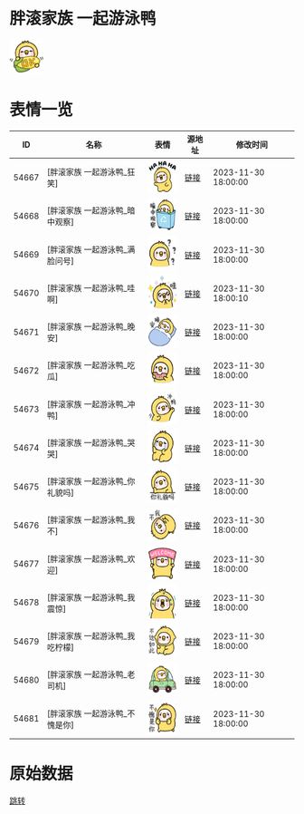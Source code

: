 # 胖滚家族 一起游泳鸭

<img src="./cover.png" height="60" alt="cover" />

# 表情一览

|ID|名称|表情|源地址|修改时间|
|----|----|----|----|----|
|54667|[胖滚家族 一起游泳鸭_狂笑]|<img src="./pic/054667_%5B胖滚家族 一起游泳鸭_狂笑%5D.png" height="60" alt="狂笑"/>|[链接](https://i0.hdslb.com/bfs/garb/01836a9d5ff1eb2b19e6296ef84951fafb19d86e.png)|2023-11-30 18:00:00|
|54668|[胖滚家族 一起游泳鸭_暗中观察]|<img src="./pic/054668_%5B胖滚家族 一起游泳鸭_暗中观察%5D.png" height="60" alt="暗中观察"/>|[链接](https://i0.hdslb.com/bfs/garb/ab28c124baef2c84889296c0326c180514611a76.png)|2023-11-30 18:00:00|
|54669|[胖滚家族 一起游泳鸭_满脸问号]|<img src="./pic/054669_%5B胖滚家族 一起游泳鸭_满脸问号%5D.png" height="60" alt="满脸问号"/>|[链接](https://i0.hdslb.com/bfs/garb/71ba3181706291000078f6aba427833935f2f889.png)|2023-11-30 18:00:00|
|54670|[胖滚家族 一起游泳鸭_哇啊]|<img src="./pic/054670_%5B胖滚家族 一起游泳鸭_哇啊%5D.png" height="60" alt="哇啊"/>|[链接](https://i0.hdslb.com/bfs/garb/a1141c4712e0651b1dc7da71493dc9b390609a48.png)|2023-11-30 18:00:10|
|54671|[胖滚家族 一起游泳鸭_晚安]|<img src="./pic/054671_%5B胖滚家族 一起游泳鸭_晚安%5D.png" height="60" alt="晚安"/>|[链接](https://i0.hdslb.com/bfs/garb/8b432fb13bce1317fcfef49d314fe6bb26945796.png)|2023-11-30 18:00:00|
|54672|[胖滚家族 一起游泳鸭_吃瓜]|<img src="./pic/054672_%5B胖滚家族 一起游泳鸭_吃瓜%5D.png" height="60" alt="吃瓜"/>|[链接](https://i0.hdslb.com/bfs/garb/7b05b244d8bbc4557cdf557be2f5c052350b7e39.png)|2023-11-30 18:00:00|
|54673|[胖滚家族 一起游泳鸭_冲鸭]|<img src="./pic/054673_%5B胖滚家族 一起游泳鸭_冲鸭%5D.png" height="60" alt="冲鸭"/>|[链接](https://i0.hdslb.com/bfs/garb/6ef119297d467fefd29c8ee678b13f9ffae6b60c.png)|2023-11-30 18:00:00|
|54674|[胖滚家族 一起游泳鸭_哭哭]|<img src="./pic/054674_%5B胖滚家族 一起游泳鸭_哭哭%5D.png" height="60" alt="哭哭"/>|[链接](https://i0.hdslb.com/bfs/garb/52e8dde442d7747dd11806f110f0f5965fc18d17.png)|2023-11-30 18:00:00|
|54675|[胖滚家族 一起游泳鸭_你礼貌吗]|<img src="./pic/054675_%5B胖滚家族 一起游泳鸭_你礼貌吗%5D.png" height="60" alt="你礼貌吗"/>|[链接](https://i0.hdslb.com/bfs/garb/fe7fb302d240e1e0834de77daa49a6c2aba6349e.png)|2023-11-30 18:00:00|
|54676|[胖滚家族 一起游泳鸭_我不]|<img src="./pic/054676_%5B胖滚家族 一起游泳鸭_我不%5D.png" height="60" alt="我不"/>|[链接](https://i0.hdslb.com/bfs/garb/87e15b391fcafc7b01387c13e813ec6e0546c920.png)|2023-11-30 18:00:00|
|54677|[胖滚家族 一起游泳鸭_欢迎]|<img src="./pic/054677_%5B胖滚家族 一起游泳鸭_欢迎%5D.png" height="60" alt="欢迎"/>|[链接](https://i0.hdslb.com/bfs/garb/8d3a34a495aebbe34dbbb5b6ab85746a90e91c84.png)|2023-11-30 18:00:00|
|54678|[胖滚家族 一起游泳鸭_我震惊]|<img src="./pic/054678_%5B胖滚家族 一起游泳鸭_我震惊%5D.png" height="60" alt="我震惊"/>|[链接](https://i0.hdslb.com/bfs/garb/945d919e7f399bd1541ed324f10fec8426550b80.png)|2023-11-30 18:00:00|
|54679|[胖滚家族 一起游泳鸭_我吃柠檬]|<img src="./pic/054679_%5B胖滚家族 一起游泳鸭_我吃柠檬%5D.png" height="60" alt="我吃柠檬"/>|[链接](https://i0.hdslb.com/bfs/garb/7dffc84ea1f8a7f2bfd78e3c92fc81acaa59ddca.png)|2023-11-30 18:00:00|
|54680|[胖滚家族 一起游泳鸭_老司机]|<img src="./pic/054680_%5B胖滚家族 一起游泳鸭_老司机%5D.png" height="60" alt="老司机"/>|[链接](https://i0.hdslb.com/bfs/garb/6d3b595d54a7fa99874645e6ea9808c1e87f974e.png)|2023-11-30 18:00:00|
|54681|[胖滚家族 一起游泳鸭_不愧是你]|<img src="./pic/054681_%5B胖滚家族 一起游泳鸭_不愧是你%5D.png" height="60" alt="不愧是你"/>|[链接](https://i0.hdslb.com/bfs/garb/14e94ca2f28472a7193385007611be820446984a.png)|2023-11-30 18:00:00|

# 原始数据

[跳转](./raw.json)

